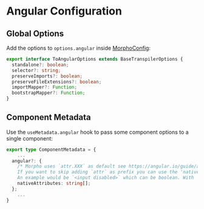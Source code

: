 # Angular Configuration

## Global Options

Add the options to `options.angular` inside [MorphoConfig](https://github.com/BuilderIO/morpho/blob/main/docs/configuration.md):

```ts
export interface ToAngularOptions extends BaseTranspilerOptions {
  standalone?: boolean;
  selector?: string;
  preserveImports?: boolean;
  preserveFileExtensions?: boolean;
  importMapper?: Function;
  bootstrapMapper?: Function;
}
```

## Component Metadata

Use the `useMetadata.angular` hook to pass some component options to a single component:

```ts
export type ComponentMetadata = {
    ...
  angular?: {
    /* Morpho uses `attr.XXX` as default see https://angular.io/guide/attribute-binding.
    If you want to skip adding `attr` as prefix you can use the 'nativeAttributes' array.
    An example would be `<input disabled>` which can be boolean. With `attr` it becomes a string, which is always true.  */
    nativeAttributes: string[];
  };
    ...
}
```
